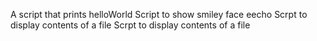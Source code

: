A script that prints helloWorld
Script to show smiley face
eecho Scrpt to display contents of a file
Scrpt to display contents of a file

